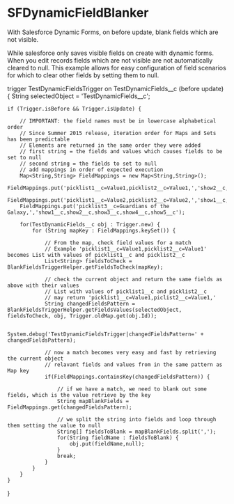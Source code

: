 # SFDynamicFieldBlanker
With Salesforce Dynamic Forms, on before update, blank fields which are not visible.

While salesforce only saves visible fields on create with dynamic forms. When you edit records fields which are not visible are not automatically cleared to null. This example allows for easy configuration of field scenarios for which to clear other fields by setting them to null.

trigger TestDynamicFieldsTrigger on TestDynamicFields__c (before update) 
{
    String selectedObject = 'TestDynamicFields__c';

    if (Trigger.isBefore && Trigger.isUpdate) {

        // IMPORTANT: the field names must be in lowercase alphabetical order
        // Since Summer 2015 release, iteration order for Maps and Sets has been predictable
        // Elements are returned in the same order they were added
        // first string = the fields and values which causes fields to be set to null
        // second string = the fields to set to null
        // add mappings in order of expected execution
        Map<String,String> FieldMappings = new Map<String,String>();
        FieldMappings.put('picklist1__c=Value1,picklist2__c=Value1,','show2__c,show4__c');
        FieldMappings.put('picklist1__c=Value2,picklist2__c=Value2,','show1__c,show3__c');
        FieldMappings.put('picklist3__c=Guardians of the Galaxy,','show1__c,show2__c,show3__c,show4__c,show5__c');

        for(TestDynamicFields__c obj : Trigger.new) {
            for (String mapKey : FieldMappings.keySet()) {

                // From the map, check field values for a match
                // Example 'picklist1__c=Value1,picklist2__c=Value1' becomes List with values of picklist1__c and picklist2__c
                List<String> fieldsToCheck = BlankFieldsTriggerHelper.getFieldsToCheck(mapKey);

                // check the current object and return the same fields as above with their values
                // List with values of picklist1__c and picklist2__c 
                // may return 'picklist1__c=Value1,piclist2__c=Value1,'
                String changedFieldsPattern = BlankFieldsTriggerHelper.getFieldsValues(selectedObject, fieldsToCheck, obj, Trigger.oldMap.get(obj.Id));

                System.debug('TestDynamicFieldsTrigger|changedFieldsPattern=' + changedFieldsPattern);

                // now a match becomes very easy and fast by retrieving the current object
                // relavant fields and values from in the same pattern as Map key
                if(FieldMappings.containsKey(changedFieldsPattern)) {

                    // if we have a match, we need to blank out some fields, which is the value retrieve by the key
                    String mapBlankFields = FieldMappings.get(changedFieldsPattern);

                    // we split the string into fields and loop through them setting the value to null
                    String[] fieldsToBlank = mapBlankFields.split(',');
                    for(String fieldName : fieldsToBlank) {
                        obj.put(fieldName,null);
                    }
                    break;
                }
            }
        }
    }
}



